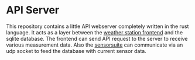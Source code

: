 # API Server

This repository contains a little API webserver completely written in the rust language.
It acts as a layer between the [weather station frontend](https://github.com/wolfbiker1/weatherGui) and the sqlite database.
The frontend can send API request to the server to receive various measurement data.
Also the [sensorsuite](https://github.com/wolfbiker1/sensorDrivers) can communicate via an udp socket to feed the database with current sensor data.